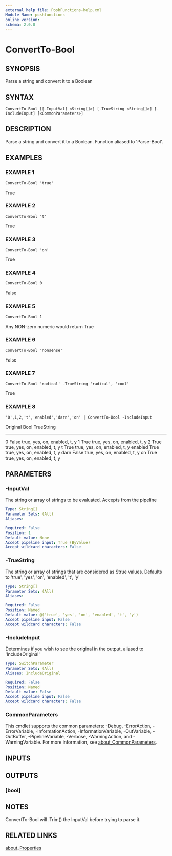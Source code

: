 ```yaml
---
external help file: PoshFunctions-help.xml
Module Name: poshfunctions
online version:
schema: 2.0.0
---
```


# ConvertTo-Bool

## SYNOPSIS
Parse a string and convert it to a Boolean

## SYNTAX

```
ConvertTo-Bool [[-InputVal] <String[]>] [-TrueString <String[]>] [-IncludeInput] [<CommonParameters>]
```

## DESCRIPTION
Parse a string and convert it to a Boolean.
Function aliased to 'Parse-Bool'.

## EXAMPLES

### EXAMPLE 1
```
ConvertTo-Bool 'true'
```

True

### EXAMPLE 2
```
ConvertTo-Bool 't'
```

True

### EXAMPLE 3
```
ConvertTo-Bool 'on'
```

True

### EXAMPLE 4
```
ConvertTo-Bool 0
```

False

### EXAMPLE 5
```
ConvertTo-Bool 1
```

Any NON-zero numeric would return
True

### EXAMPLE 6
```
ConvertTo-Bool 'nonsense'
```

False

### EXAMPLE 7
```
ConvertTo-Bool 'radical' -TrueString 'radical', 'cool'
```

True

### EXAMPLE 8
```
'0',1,2,'t','enabled','darn','on' | ConvertTo-Bool -IncludeInput
```

Original  Bool TrueString
--------  ---- ----------
0        False true, yes, on, enabled, t, y
1         True true, yes, on, enabled, t, y
2         True true, yes, on, enabled, t, y
t         True true, yes, on, enabled, t, y
enabled   True true, yes, on, enabled, t, y
darn     False true, yes, on, enabled, t, y
on        True true, yes, on, enabled, t, y

## PARAMETERS

### -InputVal
The string or array of strings to be evaluated.
Accepts from the pipeline

```yaml
Type: String[]
Parameter Sets: (All)
Aliases:

Required: False
Position: 1
Default value: None
Accept pipeline input: True (ByValue)
Accept wildcard characters: False
```

### -TrueString
The string or array of strings that are considered as $true values.
Defaults to 'true', 'yes', 'on', 'enabled', 't', 'y'

```yaml
Type: String[]
Parameter Sets: (All)
Aliases:

Required: False
Position: Named
Default value: @('true', 'yes', 'on', 'enabled', 't', 'y')
Accept pipeline input: False
Accept wildcard characters: False
```

### -IncludeInput
Determines if you wish to see the original in the output, aliased to 'IncludeOriginal'

```yaml
Type: SwitchParameter
Parameter Sets: (All)
Aliases: IncludeOriginal

Required: False
Position: Named
Default value: False
Accept pipeline input: False
Accept wildcard characters: False
```

### CommonParameters
This cmdlet supports the common parameters: -Debug, -ErrorAction, -ErrorVariable, -InformationAction, -InformationVariable, -OutVariable, -OutBuffer, -PipelineVariable, -Verbose, -WarningAction, and -WarningVariable. For more information, see [about_CommonParameters](http://go.microsoft.com/fwlink/?LinkID=113216).

## INPUTS

## OUTPUTS

### [bool]
## NOTES
ConvertTo-Bool will .Trim() the InputVal before trying to parse it.

## RELATED LINKS

[about_Properties]()

